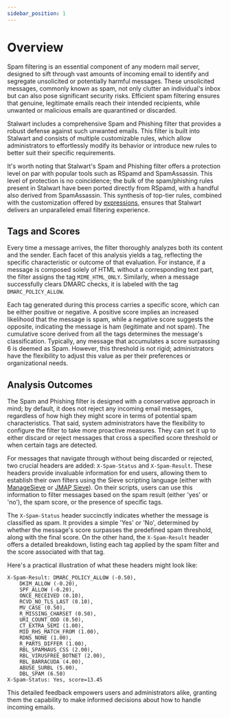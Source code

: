 ```yaml
---
sidebar_position: 1
---
```


# Overview

Spam filtering is an essential component of any modern mail server, designed to sift through vast amounts of incoming email to identify and segregate unsolicited or potentially harmful messages. These unsolicited messages, commonly known as spam, not only clutter an individual's inbox but can also pose significant security risks. Efficient spam filtering ensures that genuine, legitimate emails reach their intended recipients, while unwanted or malicious emails are quarantined or discarded.

Stalwart includes a comprehensive Spam and Phishing filter that provides a robust defense against such unwanted emails. This filter is built into Stalwart and consists of multiple customizable rules, which allow administrators to effortlessly modify its behavior or introduce new rules to better suit their specific requirements. 

It's worth noting that Stalwart's Spam and Phishing filter offers a protection level on par with popular tools such as RSpamd and SpamAssassin. This level of protection is no coincidence; the bulk of the spam/phishing rules present in Stalwart have been ported directly from RSpamd, with a handful also derived from SpamAssassin. This synthesis of top-tier rules, combined with the customization offered by [expressions](/docs/configuration/expressions/overview), ensures that Stalwart delivers an unparalleled email filtering experience.

## Tags and Scores

Every time a message arrives, the filter thoroughly analyzes both its content and the sender. Each facet of this analysis yields a tag, reflecting the specific characteristic or outcome of that evaluation. For instance, if a message is composed solely of HTML without a corresponding text part, the filter assigns the tag `MIME_HTML_ONLY`. Similarly, when a message successfully clears DMARC checks, it is labeled with the tag `DMARC_POLICY_ALLOW`.

Each tag generated during this process carries a specific score, which can be either positive or negative. A positive score implies an increased likelihood that the message is spam, while a negative score suggests the opposite, indicating the message is ham (legitimate and not spam). The cumulative score derived from all the tags determines the message's classification. Typically, any message that accumulates a score surpassing 6 is deemed as Spam. However, this threshold is not rigid; administrators have the flexibility to adjust this value as per their preferences or organizational needs.

## Analysis Outcomes

The Spam and Phishing filter is designed with a conservative approach in mind; by default, it does not reject any incoming email messages, regardless of how high they might score in terms of potential spam characteristics. That said, system administrators have the flexibility to configure the filter to take more proactive measures. They can set it up to either discard or reject messages that cross a specified score threshold or when certain tags are detected.

For messages that navigate through without being discarded or rejected, two crucial headers are added: `X-Spam-Status` and `X-Spam-Result`. These headers provide invaluable information for end users, allowing them to establish their own filters using the Sieve scripting language (either with [ManageSieve](/docs/sieve/managesieve) or [JMAP Sieve](/docs/jmap/sieve)). On their scripts, users can use this information to filter messages based on the spam result (either 'yes' or 'no'), the spam score, or the presence of specific tags.

The `X-Spam-Status` header succinctly indicates whether the message is classified as spam. It provides a simple 'Yes' or 'No', determined by whether the message's score surpasses the predefined spam threshold, along with the final score. On the other hand, the `X-Spam-Result` header offers a detailed breakdown, listing each tag applied by the spam filter and the score associated with that tag.

Here's a practical illustration of what these headers might look like:

```
X-Spam-Result: DMARC_POLICY_ALLOW (-0.50),
	DKIM_ALLOW (-0.20),
	SPF_ALLOW (-0.20),
	ONCE_RECEIVED (0.10),
	RCVD_NO_TLS_LAST (0.10),
	MV_CASE (0.50),
	R_MISSING_CHARSET (0.50),
	URI_COUNT_ODD (0.50),
	CT_EXTRA_SEMI (1.00),
	MID_RHS_MATCH_FROM (1.00),
	RDNS_NONE (1.00),
	R_PARTS_DIFFER (1.00),
	RBL_SPAMHAUS_CSS (2.00),
	RBL_VIRUSFREE_BOTNET (2.00),
	RBL_BARRACUDA (4.00),
	ABUSE_SURBL (5.00),
	DBL_SPAM (6.50)
X-Spam-Status: Yes, score=13.45
```

This detailed feedback empowers users and administrators alike, granting them the capability to make informed decisions about how to handle incoming emails.
